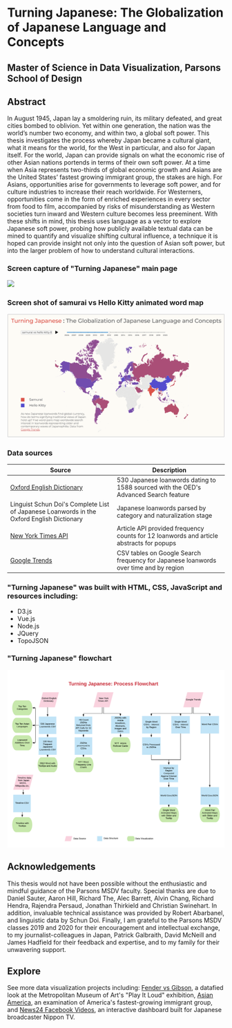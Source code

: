 # Turning Japanese: The Globalization of Japanese Language and Concepts  
## Master of Science in Data Visualization, Parsons School of Design

## Abstract
In August 1945, Japan lay a smoldering ruin, its military defeated, and great cities bombed to oblivion. Yet within one generation, the nation was the world’s number two economy, and within two, a global soft power. This thesis investigates the process whereby Japan became a cultural giant, what it means for the world, for the West in particular, and also for Japan itself. For the world, Japan can provide signals on what the economic rise of other Asian nations portends in terms of their own soft power. At a time when Asia represents two-thirds of global economic growth and Asians are the United States’ fastest growing immigrant group, the stakes are high.  For Asians, opportunities arise for governments to leverage soft power, and for culture industries to increase their reach worldwide. For Westerners, opportunities come in the form of enriched experiences in every sector from food to film, accompanied by risks of misunderstanding as Western societies turn inward and Western culture becomes less preeminent. With these shifts in mind, this thesis uses language as a vector to explore Japanese soft power, probing how publicly available textual data can be mined to quantify and visualize shifting cultural influence, a technique it is hoped can provide insight not only into the question of Asian soft power, but into the larger problem of how to understand cultural interactions.

### Screen capture of "Turning Japanese" main page
![](https://github.com/dangrunebaum/thesis/blob/master/documentation/screen.gif)

### Screen shot of samurai vs Hello Kitty animated word map 
[![Preview Image](preview.png)](https://dangrunebaum.github.io/thesis/turning-japanese/index.html) 

### Data sources
| Source | Description |
| --- | --- |
| [Oxford English Dictionary](http://oed.com/) | 530 Japanese loanwords dating to 1588 sourced with the OED's Advanced Search feature |
| Linguist Schun Doi's Complete List of Japanese Loanwords in the Oxford English Dictionary | Japanese loanwords parsed by category and naturalization stage |
| [New York Times API](https://developer.nytimes.com/docs/articlesearch-product/1/overview) | Article API provided frequency counts for 12 loanwords and article abstracts for popups |
| [Google Trends](https://trends.google.com/trends/?geo=US) | CSV tables on Google Search frequency for Japanese loanwords over time and by region |

### "Turning Japanese" was built with HTML, CSS, JavaScript and resources including:
* D3.js
* Vue.js
* Node.js
* JQuery
* TopoJSON

### "Turning Japanese" flowchart
![](https://github.com/dangrunebaum/thesis/blob/master/documentation/flowchart.png)

## Acknowledgements
This thesis would not have been possible without the enthusiastic and mindful guidance of the Parsons MSDV faculty. Special thanks are due to Daniel Sauter, Aaron Hill, Richard The, Alec Barrett, Alvin Chang, Richard Hendra, Rajendra Persaud, Jonathan Thirkield and Christian Swinehart. In addition, invaluable technical assistance was provided by Robert Abarbanel, and linguistic data by Schun Doi. Finally, I am grateful to the Parsons MSDV classes 2019 and 2020 for their encouragement and intellectual exchange, to my journalist-colleagues in Japan, Patrick Galbraith, David McNeill and James Hadfield for their feedback and expertise, and to my family for their unwavering support.

## Explore
See more data visualization projects including: [Fender vs Gibson](https://dangrunebaum.github.io/fender-vs-gibson/index.html), a datafied look at the Metropolitan Museum of Art's "Play It Loud" exhibition, [Asian America](https://dangrunebaum.github.io/asian-america/index.html), an examination of America's fastest-growing immigrant group, and [News24 Facebook Videos](https://dangrunebaum.github.io/final-project/), an interactive dashboard built for Japanese broadcaster Nippon TV. 
